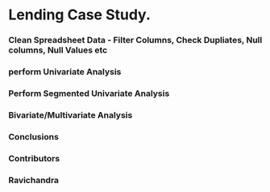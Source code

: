 # Lending Case Study.



### Clean Spreadsheet Data - Filter Columns, Check Dupliates, Null columns, Null Values etc
### perform Univariate Analysis
### Perform Segmented Univariate Analysis
### Bivariate/Multivariate Analysis
### Conclusions

### Contributors
### Ravichandra
